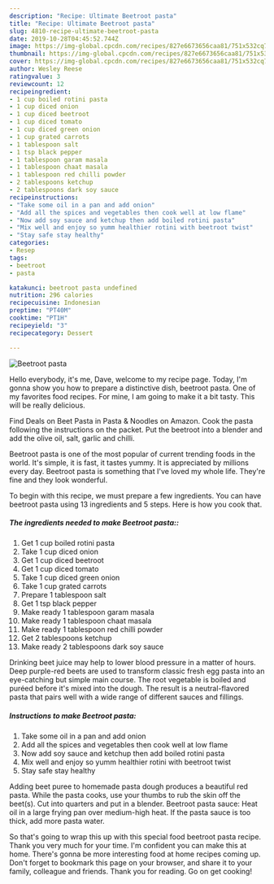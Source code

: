 ```yaml
---
description: "Recipe: Ultimate Beetroot pasta"
title: "Recipe: Ultimate Beetroot pasta"
slug: 4810-recipe-ultimate-beetroot-pasta
date: 2019-10-28T04:45:52.744Z
image: https://img-global.cpcdn.com/recipes/827e6673656caa81/751x532cq70/beetroot-pasta-recipe-main-photo.jpg
thumbnail: https://img-global.cpcdn.com/recipes/827e6673656caa81/751x532cq70/beetroot-pasta-recipe-main-photo.jpg
cover: https://img-global.cpcdn.com/recipes/827e6673656caa81/751x532cq70/beetroot-pasta-recipe-main-photo.jpg
author: Wesley Reese
ratingvalue: 3
reviewcount: 12
recipeingredient:
- 1 cup boiled rotini pasta
- 1 cup diced onion
- 1 cup diced beetroot
- 1 cup diced tomato
- 1 cup diced green onion
- 1 cup grated carrots
- 1 tablespoon salt
- 1 tsp black pepper
- 1 tablespoon garam masala
- 1 tablespoon chaat masala
- 1 tablespoon red chilli powder
- 2 tablespoons ketchup
- 2 tablespoons dark soy sauce
recipeinstructions:
- "Take some oil in a pan and add onion"
- "Add all the spices and vegetables then cook well at low flame"
- "Now add soy sauce and ketchup then add boiled rotini pasta"
- "Mix well and enjoy so yumm healthier rotini with beetroot twist"
- "Stay safe stay healthy"
categories:
- Resep
tags:
- beetroot
- pasta

katakunci: beetroot pasta undefined
nutrition: 296 calories
recipecuisine: Indonesian
preptime: "PT40M"
cooktime: "PT1H"
recipeyield: "3"
recipecategory: Dessert

---
```



![Beetroot pasta](https://img-global.cpcdn.com/recipes/827e6673656caa81/751x532cq70/beetroot-pasta-recipe-main-photo.jpg)

Hello everybody, it's me, Dave, welcome to my recipe page. Today, I'm gonna show you how to prepare a distinctive dish, beetroot pasta. One of my favorites food recipes. For mine, I am going to make it a bit tasty. This will be really delicious.

Find Deals on Beet Pasta in Pasta &amp; Noodles on Amazon. Cook the pasta following the instructions on the packet. Put the beetroot into a blender and add the olive oil, salt, garlic and chilli.

Beetroot pasta is one of the most popular of current trending foods in the world. It's simple, it is fast, it tastes yummy. It is appreciated by millions every day. Beetroot pasta is something that I've loved my whole life. They're fine and they look wonderful.


To begin with this recipe, we must prepare a few ingredients. You can have beetroot pasta using 13 ingredients and 5 steps. Here is how you cook that.

##### The ingredients needed to make Beetroot pasta::

1. Get 1 cup boiled rotini pasta
1. Take 1 cup diced onion
1. Get 1 cup diced beetroot
1. Get 1 cup diced tomato
1. Take 1 cup diced green onion
1. Take 1 cup grated carrots
1. Prepare 1 tablespoon salt
1. Get 1 tsp black pepper
1. Make ready 1 tablespoon garam masala
1. Make ready 1 tablespoon chaat masala
1. Make ready 1 tablespoon red chilli powder
1. Get 2 tablespoons ketchup
1. Make ready 2 tablespoons dark soy sauce


Drinking beet juice may help to lower blood pressure in a matter of hours. Deep purple-red beets are used to transform classic fresh egg pasta into an eye-catching but simple main course. The root vegetable is boiled and puréed before it&#39;s mixed into the dough. The result is a neutral-flavored pasta that pairs well with a wide range of different sauces and fillings. 

##### Instructions to make Beetroot pasta:

1. Take some oil in a pan and add onion
1. Add all the spices and vegetables then cook well at low flame
1. Now add soy sauce and ketchup then add boiled rotini pasta
1. Mix well and enjoy so yumm healthier rotini with beetroot twist
1. Stay safe stay healthy


Adding beet puree to homemade pasta dough produces a beautiful red pasta. While the pasta cooks, use your thumbs to rub the skin off the beet(s). Cut into quarters and put in a blender. Beetroot pasta sauce: Heat oil in a large frying pan over medium-high heat. If the pasta sauce is too thick, add more pasta water. 

So that's going to wrap this up with this special food beetroot pasta recipe. Thank you very much for your time. I'm confident you can make this at home. There's gonna be more interesting food at home recipes coming up. Don't forget to bookmark this page on your browser, and share it to your family, colleague and friends. Thank you for reading. Go on get cooking!
